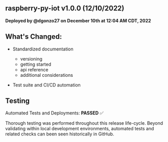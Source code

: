 ## raspberry-py-iot v1.0.0 (12/10/2022)

**Deployed by @dgonzo27 on December 10th at 12:04 AM CDT, 2022**

## What's Changed:

- Standardized documentation

  - versioning
  - getting started
  - api reference
  - additional considerations

- Test suite and CI/CD automation

## Testing

Automated Tests and Deployments: **PASSED** ✅

Thorough testing was performed throughout this release life-cycle. Beyond validating within local development environments, automated tests and related checks can been seen historically in GitHub.

